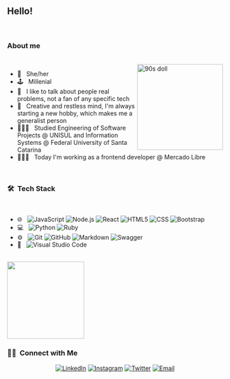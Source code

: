 <h2>Hello!</h2>
<br/>

<h3>About me</h3>
<br/>

<img align="right" src="https://i.ibb.co/qgqDPvd/Screenshot-2021-06-17-13-00-05-593.png" alt="90s doll" height="200" >

  - 🌈 &nbsp; She/her
  - 🕹 &nbsp; Millenial
  - 🤔 &nbsp; I like to talk about people real problems, not a fan of any specific tech
  - 🔮 &nbsp; Creative and restless mind, I'm always starting a new hobby, which makes me a generalist person
  - 👩🏻‍🎓 &nbsp; Studied Engineering of Software Projects @ UNISUL and Information Systems @ Federal University of Santa Catarina
  - 👩🏻‍💻 &nbsp; Today I'm working as a frontend developer @ Mercado Libre
</ul>

<br/>

<h3> 🛠 &nbsp;Tech Stack</h3>

<br/>

- 🌐 &nbsp;
  ![JavaScript](https://img.shields.io/badge/-JavaScript-333333?style=flat&logo=javascript)
  ![Node.js](https://img.shields.io/badge/-Node.js-333333?style=flat&logo=Node.js)
  ![React](https://img.shields.io/badge/-React-333333?style=flat&logo=react)
  ![HTML5](https://img.shields.io/badge/-HTML5-333333?style=flat&logo=HTML5)
  ![CSS](https://img.shields.io/badge/-CSS-333333?style=flat&logo=CSS3&logoColor=1572B6)
  ![Bootstrap](https://img.shields.io/badge/-Bootstrap-333333?style=flat&logo=bootstrap&logoColor=563D7C)
- 💻 &nbsp;
  ![Python](https://img.shields.io/badge/-Python-333333?style=flat&logo=python)
  ![Ruby](https://img.shields.io/badge/-Ruby-333333?style=flat&logo=Ruby&logoColor=CC342D)
- ⚙️ &nbsp;
  ![Git](https://img.shields.io/badge/-Git-333333?style=flat&logo=git)
  ![GitHub](https://img.shields.io/badge/-GitHub-333333?style=flat&logo=github)
  ![Markdown](https://img.shields.io/badge/-Markdown-333333?style=flat&logo=markdown)
  ![Swagger](https://img.shields.io/badge/-Swagger-333333?style=flat&logo=swagger&logoColor=#85EA2D)
- 🔧 &nbsp;
  ![Visual Studio Code](https://img.shields.io/badge/-Visual%20Studio%20Code-333333?style=flat&logo=visual-studio-code&logoColor=007ACC)

<br/>

<a href="https://github.com/AVS1508">
  <img height="180em" src="https://github-readme-stats.vercel.app/api/top-langs/?username=polinelottin&theme=buefy&layout=compact" />
</a>

<br/>

<h3> 🤝🏻 &nbsp;Connect with Me </h3>

<p align="center">
<a href="https://www.linkedin.com/in/polinelottin/"><img alt="LinkedIn" src="https://img.shields.io/badge/LinkedIn-Poline%20Lottin-blue?style=flat-square&logo=linkedin"></a>
<a href="https://www.instagram.com/____poline/"><img alt="Instagram" src="https://img.shields.io/badge/Intagram-____poline-blue?style=flat-square&logo=instagram"></a>
<a href="https://twitter.com/____poline"><img alt="Twitter" src="https://img.shields.io/badge/Twitter-____poline-blue?style=flat-square&logo=twitter"></a>
<a href="mailto:lottinp@gmail.com"><img alt="Email" src="https://img.shields.io/badge/Email-lottinp-blue?style=flat-square&logo=gmail"></a>
</p>